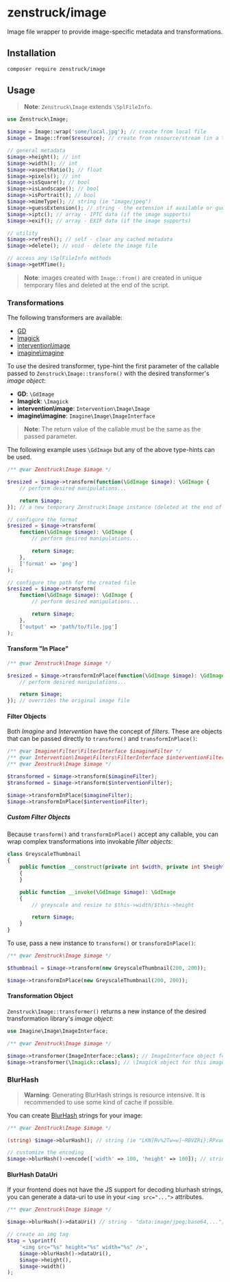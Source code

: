 # zenstruck/image

Image file wrapper to provide image-specific metadata and transformations.

## Installation

```bash
composer require zenstruck/image
```

## Usage

> **Note**: `Zenstruck\Image` extends `\SplFileInfo`.

```php
use Zenstruck\Image;

$image = Image::wrap('some/local.jpg'); // create from local file
$image = Image::from($resource); // create from resource/stream (in a temp file)

// general metadata
$image->height(); // int
$image->width(); // int
$image->aspectRatio(); // float
$image->pixels(); // int
$image->isSquare(); // bool
$image->isLandscape(); // bool
$image->isPortrait(); // bool
$image->mimeType(); // string (ie "image/jpeg")
$image->guessExtension(); // string - the extension if available or guess from mime-type
$image->iptc(); // array - IPTC data (if the image supports)
$image->exif(); // array - EXIF data (if the image supports)

// utility
$image->refresh(); // self - clear any cached metadata
$image->delete(); // void - delete the image file

// access any \SplFileInfo methods
$image->getMTime();
```

> **Note**: images created with `Image::from()` are created in unique temporary files
> and deleted at the end of the script.

### Transformations

The following transformers are available:

- [GD](https://www.php.net/manual/en/book.image.php)
- [Imagick](https://www.php.net/manual/en/book.imagick.php)
- [intervention\image](https://github.com/Intervention/image)
- [imagine\imagine](https://github.com/php-imagine/Imagine)

To use the desired transformer, type-hint the first parameter of the callable
passed to `Zenstruck\Image::transform()` with the desired transformer's
_image object_:

- **GD**: `\GdImage`
- **Imagick**: `\Imagick`
- **intervention\image**: `Intervention\Image\Image`
- **imagine\imagine**: `Imagine\Image\ImageInterface`

> **Note**: The return value of the callable must be the same as the passed parameter.

The following example uses `\GdImage` but any of the above type-hints can be used.

```php
/** @var Zenstruck\Image $image */

$resized = $image->transform(function(\GdImage $image): \GdImage {
    // perform desired manipulations...

    return $image;
}); // a new temporary Zenstruck\Image instance (deleted at the end of the script)

// configure the format
$resized = $image->transform(
    function(\GdImage $image): \GdImage {
        // perform desired manipulations...

        return $image;
    },
    ['format' => 'png']
);

// configure the path for the created file
$resized = $image->transform(
    function(\GdImage $image): \GdImage {
        // perform desired manipulations...

        return $image;
    },
    ['output' => 'path/to/file.jpg']
);
```

#### Transform "In Place"

```php
/** @var Zenstruck\Image $image */

$resized = $image->transformInPlace(function(\GdImage $image): \GdImage {
    // perform desired manipulations...

    return $image;
}); // overrides the original image file
```

#### Filter Objects

Both _Imagine_ and _Intervention_ have the concept of _filters_. These are objects
that can be passed directly to `transform()` and `transformInPlace()`:

```php
/** @var Imagine\Filter\FilterInterface $imagineFilter */
/** @var Intervention\Image\Filters\FilterInterface $interventionFilter */
/** @var Zenstruck\Image $image */

$transformed = $image->transform($imagineFilter);
$transformed = $image->transform($interventionFilter);

$image->transformInPlace($imagineFilter);
$image->transformInPlace($interventionFilter);
```

##### Custom Filter Objects

Because `transform()` and `transformInPlace()` accept any callable, you can wrap complex
transformations into invokable _filter objects_:

```php
class GreyscaleThumbnail
{
    public function __construct(private int $width, private int $height)
    {
    }

    public function __invoke(\GdImage $image): \GdImage
    {
        // greyscale and resize to $this->width/$this->height

        return $image;
    }
}
```

To use, pass a new instance to `transform()` or `transformInPlace()`:

```php
/** @var Zenstruck\Image $image */

$thumbnail = $image->transform(new GreyscaleThumbnail(200, 200));

$image->transformInPlace(new GreyscaleThumbnail(200, 200));
```

#### Transformation Object

`Zenstruck\Image::transformer()` returns a new instance of the desired
transformation library's _image object_:

```php
use Imagine\Image\ImageInterface;

/** @var Zenstruck\Image $image */

$image->transformer(ImageInterface::class); // ImageInterface object for this image
$image->transformer(\Imagick::class); // \Imagick object for this image
```

### BlurHash

> **Warning**: Generating BlurHash strings is resource intensive. It is recommended to
> use some kind of cache if possible.

You can create [BlurHash](https://blurha.sh/) strings for your image:

```php
/** @var Zenstruck\Image $image */

(string) $image->blurHash(); // string (ie "LKN]Rv%2Tw=w]~RBVZRi};RPxuwH")

// customize the encoding
$image->blurHash()->encode(['width' => 100, 'height' => 100]); // string
```

#### BlurHash DataUri

If your frontend does not have the JS support for decoding blurhash strings, you
can generate a data-uri to use in your `<img src="...">` attributes.

```php
/** @var Zenstruck\Image $image */

$image->blurHash()->dataUri() // string - "data:image/jpeg;base64,...";

// create an img tag
$tag = \sprintf(
    '<img src="%s" height="%s" width="%s" />',
    $image->blurHash()->dataUri(),
    $image->height(),
    $image->width()
);
```
